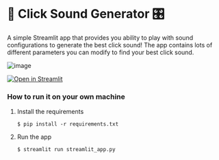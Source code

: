 # 🎈 Click Sound Generator 🎛️
A simple Streamlit app that provides you ability to play with sound configurations to generate the best click sound!
The app contains lots of different parameters you can modify to find your best click sound.

![image](https://github.com/user-attachments/assets/9b18b82e-62ee-4f31-8027-e25754f26db2)

[![Open in Streamlit](https://static.streamlit.io/badges/streamlit_badge_black_white.svg)](https://click-sound-generator.streamlit.app/)

### How to run it on your own machine

1. Install the requirements

   ```
   $ pip install -r requirements.txt
   ```

2. Run the app

   ```
   $ streamlit run streamlit_app.py
   ```
